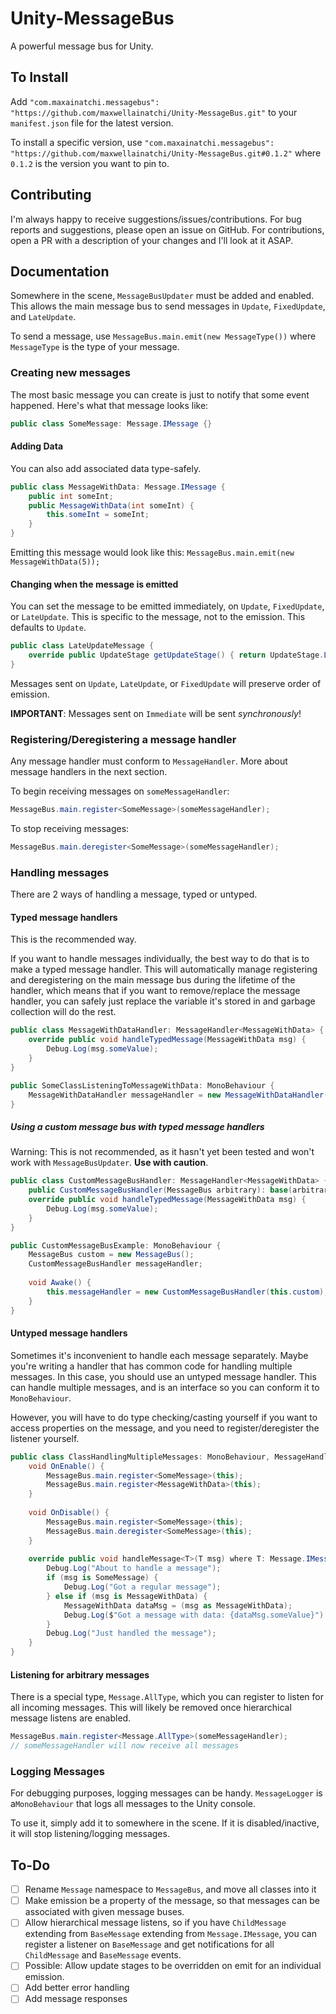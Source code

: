 # Unity-MessageBus

A powerful message bus for Unity.

## To Install

Add `"com.maxainatchi.messagebus": "https://github.com/maxwellainatchi/Unity-MessageBus.git"` to your `manifest.json` file for the latest version.

To install a specific version, use `"com.maxainatchi.messagebus": "https://github.com/maxwellainatchi/Unity-MessageBus.git#0.1.2"` where `0.1.2` is the version you want to pin to.

## Contributing

I'm always happy to receive suggestions/issues/contributions. For bug reports and suggestions, please open an issue on GitHub. For contributions, open a PR with a description of your changes and I'll look at it ASAP.

## Documentation

Somewhere in the scene, `MessageBusUpdater` must be added and enabled. This allows the main message bus to send messages in `Update`, `FixedUpdate`, and `LateUpdate`.

To send a message, use `MessageBus.main.emit(new MessageType())` where `MessageType` is the type of your message.

### Creating new messages

The most basic message you can create is just to notify that some event happened. Here's what that message looks like:

```c#
public class SomeMessage: Message.IMessage {}
```

#### Adding Data

You can also add associated data type-safely.

```C#
public class MessageWithData: Message.IMessage {
    public int someInt;
    public MessageWithData(int someInt) {
        this.someInt = someInt;
    }
}
```

Emitting this message would look like this: `MessageBus.main.emit(new MessageWithData(5));`

#### Changing when the message is emitted

You can set the message to be emitted immediately, on `Update`, `FixedUpdate`, or `LateUpdate`. This is specific to the message, not to the emission. This defaults to `Update`.

```C#
public class LateUpdateMessage {
    override public UpdateStage getUpdateStage() { return UpdateStage.LateUpdate; }
}
```

Messages sent on `Update`, `LateUpdate`, or `FixedUpdate` will preserve order of emission. 

**IMPORTANT**: Messages sent on `Immediate` will be sent _synchronously_!

### Registering/Deregistering a message handler

Any message handler must conform to `MessageHandler`.  More about message handlers in the next section.

To begin receiving messages on `someMessageHandler`:

```C#
MessageBus.main.register<SomeMessage>(someMessageHandler);
```

To stop receiving messages:

```C#
MessageBus.main.deregister<SomeMessage>(someMessageHandler);
```

### Handling messages

There are 2 ways of handling a message, typed or untyped. 

#### Typed message handlers

This is the recommended way.

If you want to handle messages individually, the best way to do that is to make a typed message handler. This will automatically manage registering and deregistering on the main message bus during the lifetime of the handler, which means that if you want to remove/replace the message handler, you can safely just replace the variable it's stored in and garbage collection will do the rest.

```C#
public class MessageWithDataHandler: MessageHandler<MessageWithData> {
    override public void handleTypedMessage(MessageWithData msg) {
        Debug.Log(msg.someValue);
    }
}

public SomeClassListeningToMessageWithData: MonoBehaviour {
    MessageWithDataHandler messageHandler = new MessageWithDataHandler();
}
```

##### Using a custom message bus with typed message handlers

Warning: This is not recommended, as it hasn't yet been tested and won't work with `MessageBusUpdater`. **Use with caution**.

```C#
public class CustomMessageBusHandler: MessageHandler<MessageWithData> {
    public CustomMessageBusHandler(MessageBus arbitrary): base(arbitrary) {}
    override public void handleTypedMessage(MessageWithData msg) {
        Debug.Log(msg.someValue);
    }
}

public CustomMessageBusExample: MonoBehaviour {
    MessageBus custom = new MessageBus();
    CustomMessageBusHandler messageHandler;
    
    void Awake() {
        this.messageHandler = new CustomMessageBusHandler(this.custom);
    }
}
```



#### Untyped message handlers

Sometimes it's inconvenient to handle each message separately. Maybe you're writing a handler that has common code for handling multiple messages. In this case, you should use an untyped message handler. This can handle multiple messages, and is an interface so you can conform it to `MonoBehaviour`. 

However, you will have to do type checking/casting yourself if you want to access properties on the message, and you need to register/deregister the listener yourself.

```C#
public class ClassHandlingMultipleMessages: MonoBehaviour, MessageHandler {
    void OnEnable() {
       	MessageBus.main.register<SomeMessage>(this);
        MessageBus.main.register<MessageWithData>(this);
    }
    
    void OnDisable() {
        MessageBus.main.register<SomeMessage>(this);
        MessageBus.main.deregister<SomeMessage>(this);
    }
    
    override public void handleMessage<T>(T msg) where T: Message.IMessage {
        Debug.Log("About to handle a message");
        if (msg is SomeMessage) {
            Debug.Log("Got a regular message");
        } else if (msg is MessageWithData) {
            MessageWithData dataMsg = (msg as MessageWithData);
            Debug.Log($"Got a message with data: {dataMsg.someValue}")
        }
        Debug.Log("Just handled the message");
    }
}
```

#### Listening for arbitrary messages

There is a special type, `Message.AllType`, which you can register to listen for all incoming messages. This will likely be removed once hierarchical message listens are enabled.

```C#
MessageBus.main.register<Message.AllType>(someMessageHandler);
// someMessageHandler will now receive all messages
```

### Logging Messages

For debugging purposes, logging messages can be handy. `MessageLogger` is a`MonoBehaviour` that logs all messages to the Unity console.

To use it, simply add it to somewhere in the scene. If it is disabled/inactive, it will stop listening/logging messages.

## To-Do

- [ ] Rename `Message` namespace to `MessageBus`, and move all classes into it
- [ ] Make emission be a property of the message, so that messages can be associated with given message buses.
- [ ] Allow hierarchical message listens, so if you have `ChildMessage` extending from `BaseMessage` extending from `Message.IMessage`, you can register a listener on `BaseMessage` and get notifications for all `ChildMessage` and `BaseMessage` events.
- [ ] Possible: Allow update stages to be overridden on emit for an individual emission.
- [ ] Add better error handling
- [ ] Add message responses